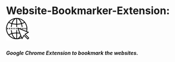# Website-Bookmarker-Extension: ![Alt text](image.png)

**_Google Chrome Extension to bookmark the websites._**